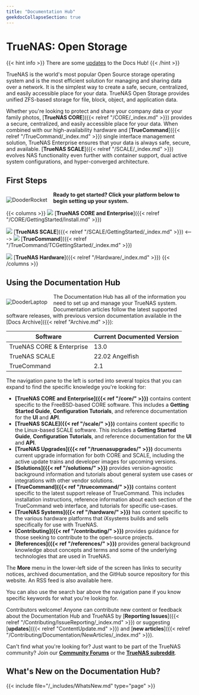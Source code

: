 ```yaml
---
title: "Documentation Hub"
geekdocCollapseSection: true
---
```


# TrueNAS: Open Storage

{{< hint info >}}
There are some [updates](#whats-new-on-the-documentation-hub) to the Docs Hub!
{{< /hint >}}

TrueNAS is the world's most popular Open Source storage operating system and is the most efficient solution for managing and sharing data over a network.
It is the simplest way to create a safe, secure, centralized, and easily accessible place for your data.
TrueNAS Open Storage provides unified ZFS-based storage for file, block, object, and application data.

Whether you're looking to protect and share your company data or your family photos, [**TrueNAS CORE**]({{< relref "/CORE/_index.md" >}}) provides a secure, centralized, and easily accessible place for your data.
When combined with our high-availability hardware and [**TrueCommand**]({{< relref "/TrueCommand/_index.md" >}}) single interface management solution, TrueNAS Enterprise ensures that your data is always safe, secure, and available.
[**TrueNAS SCALE**]({{< relref "/SCALE/_index.md" >}}) evolves NAS functionality even further with container support, dual active system configurations, and hyper-converged architecture.

## First Steps

<div style="float: left;margin-right: 1rem;">

![DooderRocket](/images/DooderRocket.jpg "Blast Off!")

</div>

**Ready to get started? Click your platform below to begin setting up your system.**

{{< columns >}}
![](/favicon/TN-favicon-32x32.png) [**TrueNAS CORE and Enterprise**]({{< relref "/CORE/GettingStarted/Install.md" >}})<br>

![](/favicon/TNScale-favicon-32x32.png) [**TrueNAS SCALE**]({{< relref "/SCALE/GettingStarted/_index.md" >}})
<--->
![](/favicon/TC-favicon-32x32.png) [**TrueCommand**]({{< relref "/TrueCommand/TCGettingStarted/_index.md" >}})<br>

![](/favicon/iXfavicon-32x32.png) [**TrueNAS Hardware**]({{< relref "/Hardware/_index.md" >}})
{{< /columns >}}

## Using the Documentation Hub

<div style="float: left;margin-right: 1rem;">

![DooderLaptop](/images/DooderLaptop.jpg "Let's Go!")

</div>

The Documentation Hub has all of the information you need to set up and manage your TrueNAS system.
Documentation articles follow the latest supported software releases, with previous version documentation available in the [Docs Archive]({{< relref "Archive.md" >}}):

| Software | Current Documented Version |
|----------|-------------------------------|
| TrueNAS CORE & Enterprise | 13.0 |
| TrueNAS SCALE | 22.02 Angelfish |
| TrueCommand | 2.1 |
  
The navigation pane to the left is sorted into several topics that you can expand to find the specific knowledge you're looking for:

* **[TrueNAS CORE and Enterprise]({{< ref "/core/" >}})** contains content specific to the FreeBSD-based CORE software.
  This includes a **Getting Started Guide**, **Configuration Tutorials**, and reference documentation for the **UI** and **API**.
* **[TrueNAS SCALE]({{< ref "/scale/" >}})** contains content specific to the Linux-based SCALE software.
  This includes a **Getting Started Guide**, **Configuration Tutorials**, and reference documentation for the **UI** and **API**.
* **[TrueNAS Upgrades]({{< ref "/truenasupgrades/" >}})** documents current upgrade information for both CORE and SCALE, including the active update trains and developer images for upcoming versions.
* **[Solutions]({{< ref "/solutions/" >}})** provides version-agnostic background information and tutorials about general system use cases or integrations with other vendor solutions.
* **[TrueCommand]({{< ref "/truecommand/" >}})** contains content specific to the latest support release of TrueCommand.
  This includes installation instructions, reference information about each section of the TrueCommand web interface, and tutorials for specific use-cases.
* **[TrueNAS Systems]({{< ref "/hardware/" >}})** has content specific to the various hardware platforms that iXsystems builds and sells specifically for use with TrueNAS.
* **[Contributing]({{< ref "/contributing/" >}})** provides guidance for those seeking to contribute to the open-source projects.
* **[References]({{< ref "/references/" >}})** provides general background knowledge about concepts and terms and some of the underlying technologies that are used in TrueNAS.

The **More** menu in the lower-left side of the screen has links to security notices, archived documentation, and the GitHub source repository for this website.
An RSS feed is also available here.

You can also use the search bar above the navigation pane if you know specific keywords for what you're looking for.

Contributors welcome! Anyone can contribute new content or feedback about the Documentation Hub and TrueNAS by [**Reporting Issues**]({{< relref "/Contributing/IssueReporting/_index.md" >}}) or suggesting [**updates**]({{< relref "ContentUpdate.md" >}}) and [**new articles**]({{< relref "/Contributing/Documentation/NewArticles/_index.md" >}}).  

Can't find what you're looking for? Just want to be part of the TrueNAS community? Join our [**Community Forums**](https://www.truenas.com/community/) or the [**TrueNAS subreddit**](https://www.reddit.com/r/truenas/).

## What's New on the Documentation Hub?

{{< include file="/_includes/WhatsNew.md" type="page" >}}